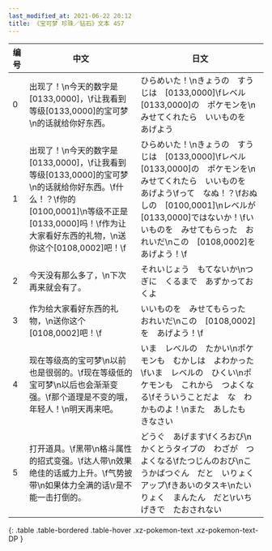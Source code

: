 ```yaml
---
last_modified_at: 2021-06-22 20:12
title: 《宝可梦 珍珠／钻石》文本 457
---
```

| 编号 | 中文 | 日文 |
| ---- | ---- | ---- |
| 0 | 出现了！\n今天的数字是[0133,0000]，\f让我看到等级[0133,0000]的宝可梦\n的话就给你好东西。 | ひらめいた！\nきょうの　すうじは　[0133,0000]\fレベル[0133,0000]の　ポケモンを\nみせてくれたら　いいものを　あげよう |
| 1 | 出现了！\n今天的数字是[0133,0000]，\f让我看到等级[0133,0000]的宝可梦\n的话就给你好东西。\f什么！？\f你的[0100,0001]\n等级不正是[0133,0000]吗！\f作为让大家看好东西的礼物，\n送你这个[0108,0002]吧！\f | ひらめいた！\nきょうの　すうじは　[0133,0000]\fレベル[0133,0000]の　ポケモンを\nみせてくれたら　いいものを　あげよう\fって　なぬ！？\fおぬしの　[0100,0001]\nレベルが　[0133,0000]ではないか！\fいいものを　みせてもらった　おれいだ\nこの　[0108,0002]を　あげよう！\f |
| 2 | 今天没有那么多了，\n下次再来就会有了。 | それいじょう　もてないか\nつぎに　くるまで　あずかっておくよ |
| 3 | 作为给大家看好东西的礼物，\n送你这个[0108,0002]吧！\f | いいものを　みせてもらった　おれいだ\nこの　[0108,0002]を　あげよう！\f |
| 4 | 现在等级高的宝可梦\n以前也是很弱的。\f现在等级低的宝可梦\n以后也会渐渐变强。\f那个道理是不变的哦，年轻人！\n明天再来吧。 | いま　レベルの　たかい\nポケモンも　むかしは　よわかった\fいま　レベルの　ひくい\nポケモンも　これから　つよくなる\fそういうことだよ　な　わかものよ！\nまた　あしたも　きなさい |
| 5 | 打开道具。\f黑带\n格斗属性的招式变强。\f达人带\n效果绝佳的话威力上升。\f气势披带\n如果体力全满的话\r是不能一击打倒的。 | どうぐ　あげます\fくろおび\nかくとうタイプの　わざが　つよくなる\fたつじんのおび\nこうかばつぐん　だと　いりょくアップ\fきあいのタスキ\nたいりょく　まんたん　だと\rいちげきで　たおされない |
{: .table .table-bordered .table-hover .xz-pokemon-text .xz-pokemon-text-DP }
